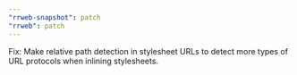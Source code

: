 ```yaml
---
"rrweb-snapshot": patch
"rrweb": patch
---
```


Fix: Make relative path detection in stylesheet URLs to detect more types of URL protocols when inlining stylesheets.
